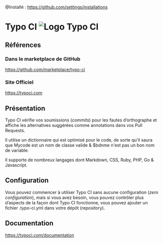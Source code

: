 @Installé :
https://github.com/settings/installations

# Typo CI ![Logo Typo CI](https://avatars1.githubusercontent.com/ml/5920?s=140&v=4)

## Références
### Dans le marketplace de GitHub
https://github.com/marketplace/typo-ci
### Site Officiel
https://typoci.com

## Présentation
Typo CI vérifie vos soumissions (*commits*) pour les fautes d’orthographe et affiche les alternatives suggérées comme annotations dans vos Pull Requests.

Il utilise un dictionnaire qui est optimisé pour le code, de sorte qu’il saura que Mycode est un nom de classe valide & $bdnme n'est pas un bon nom de variable.

Il supporte de nombreux langages dont Markdown, CSS, Ruby, PHP, Go & Javascript.

## Configuration
Vous pouvez commencer à utiliser Typo CI sans aucune configuration (*zero configuration*), mais si vous avez besoin, vous pouvez contrôler plus d’aspects de la façon dont Typo CI fonctionne, vous pouvez ajouter un fichier .typo-ci.yml dans votre dépôt (repository).

## Documentation
https://typoci.com/documentation
